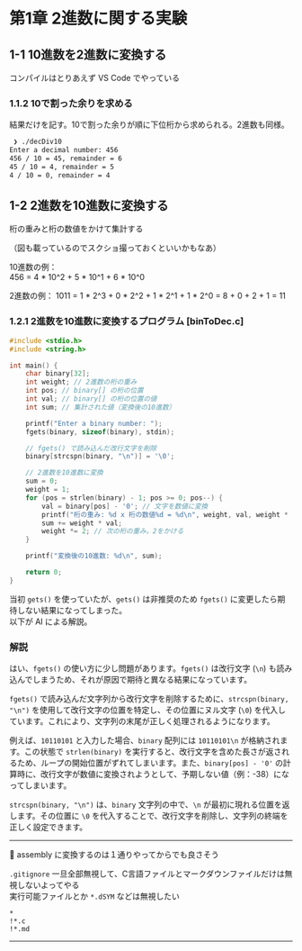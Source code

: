 # 第1章 2進数に関する実験
## 1-1 10進数を2進数に変換する
コンパイルはとりあえず VS Code でやっている

### 1.1.2 10で割った余りを求める

結果だけを記す。10で割った余りが順に下位桁から求められる。2進数も同様。

```sh
 ❯ ./decDiv10
Enter a decimal number: 456
456 / 10 = 45, remainder = 6
45 / 10 = 4, remainder = 5
4 / 10 = 0, remainder = 4
```

## 1-2 2進数を10進数に変換する
桁の重みと桁の数値をかけて集計する

（図も載っているのでスクショ撮っておくといいかもなあ）

10進数の例：  
456 = 4 * 10^2 + 5 * 10^1 + 6 * 10^0

2進数の例：
1011 = 1 * 2^3 + 0 * 2^2 + 1 * 2^1 + 1 * 2^0 =  8 + 0 + 2 + 1 = 11

### 1.2.1 2進数を10進数に変換するプログラム [binToDec.c]

```c
#include <stdio.h>
#include <string.h>

int main() {
    char binary[32];
    int weight; // 2進数の桁の重み
    int pos; // binary[] の桁の位置
    int val; // binary[] の桁の位置の値
    int sum; // 集計された値（変換後の10進数）

    printf("Enter a binary number: ");
    fgets(binary, sizeof(binary), stdin);

    // fgets() で読み込んだ改行文字を削除
    binary[strcspn(binary, "\n")] = '\0';

    // 2進数を10進数に変換
    sum = 0;
    weight = 1;
    for (pos = strlen(binary) - 1; pos >= 0; pos--) {
        val = binary[pos] - '0'; // 文字を数値に変換
        printf("桁の重み: %d x 桁の数値%d = %d\n", weight, val, weight * val);
        sum += weight * val;
        weight *= 2; // 次の桁の重み。2をかける
    }

    printf("変換後の10進数: %d\n", sum);

    return 0;
}
```

当初 `gets()` を使っていたが、`gets()` は非推奨のため `fgets()` に変更したら期待しない結果になってしまった。  
以下が AI による解説。

### 解説
はい、`fgets()` の使い方に少し問題があります。`fgets()` は改行文字 (`\n`) も読み込んでしまうため、それが原因で期待と異なる結果になっています。

`fgets()` で読み込んだ文字列から改行文字を削除するために、`strcspn(binary, "\n")` を使用して改行文字の位置を特定し、その位置にヌル文字 (`\0`) を代入しています。これにより、文字列の末尾が正しく処理されるようになります。

例えば、`10110101` と入力した場合、`binary` 配列には `10110101\n` が格納されます。この状態で `strlen(binary)` を実行すると、改行文字を含めた長さが返されるため、ループの開始位置がずれてしまいます。また、`binary[pos] - '0'` の計算時に、改行文字が数値に変換されようとして、予期しない値（例：-38）になってしまいます。

`strcspn(binary, "\n")` は、`binary` 文字列の中で、`\n` が最初に現れる位置を返します。その位置に `\0` を代入することで、改行文字を削除し、文字列の終端を正しく設定できます。

---

:memo: assembly に変換するのは１通りやってからでも良さそう

`.gitignore` 一旦全部無視して、C言語ファイルとマークダウンファイルだけは無視しないよってやる  
実行可能ファイルとか `*.dSYM` などは無視したい

```
*
!*.c
!*.md
```

---
